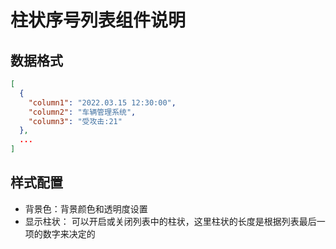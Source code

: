# 柱状序号列表组件说明

## 数据格式

```json
[
  {
    "column1": "2022.03.15 12:30:00",
    "column2": "车辆管理系统",
    "column3": "受攻击:21"
  },
  ...
]
```

## 样式配置

- 背景色：背景颜色和透明度设置
- 显示柱状： 可以开启或关闭列表中的柱状，这里柱状的长度是根据列表最后一项的数字来决定的
